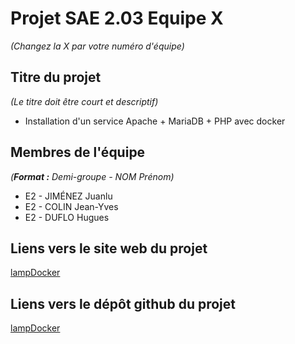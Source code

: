 # Projet SAE 2.03 Equipe X
_(Changez la X par votre numéro d'équipe)_

## Titre du projet
_(Le titre doit être court et descriptif)_

- Installation d'un service Apache + MariaDB + PHP avec docker

## Membres de l'équipe
_(**Format :** Demi-groupe - NOM Prénom)_

- E2 - JIMÉNEZ Juanlu
- E2 - COLIN Jean-Yves
- E2 - DUFLO Hugues

## Liens vers le site web du projet

[lampDocker](https://juanluck.github.io/lampDocker/)

## Liens vers le dépôt github du projet

[lampDocker](https://github.com/juanluck/lampDocker)


